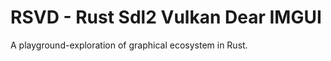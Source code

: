 # RSVD - **R**ust **S**dl2 **V**ulkan **D**ear IMGUI

A playground-exploration of graphical ecosystem in Rust.

